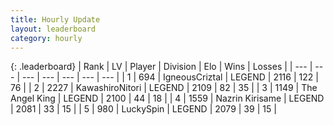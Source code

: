 ```yaml
---
title: Hourly Update
layout: leaderboard
category: hourly
---
```


{: .leaderboard}
| Rank | LV | Player | Division | Elo | Wins | Losses |
| --- | --- | --- | --- | --- | --- | --- |
| <span data-change="0">1</span> | 694 | <span title="ID: 69018">IgneousCriztal</span> | LEGEND | <span data-change="-13">2116</span> | <span data-change="2">122</span> | <span data-change="2">76</span> |
| <span data-change="3">2</span> | 2227 | <span title="ID: 164871">KawashiroNitori</span> | LEGEND | <span data-change="35">2109</span> | <span data-change="5">82</span> | <span data-change="0">35</span> |
| <span data-change="-1">3</span> | 1149 | <span title="ID: 547162">The Angel King</span> | LEGEND | <span data-change="0">2100</span> | <span data-change="0">44</span> | <span data-change="0">18</span> |
| <span data-change="-1">4</span> | 1559 | <span title="ID: 315148">Nazrin Kirisame</span> | LEGEND | <span data-change="0">2081</span> | <span data-change="0">33</span> | <span data-change="0">15</span> |
| <span data-change="-1">5</span> | 980 | <span title="ID: 498412">LuckySpin</span> | LEGEND | <span data-change="0">2079</span> | <span data-change="0">39</span> | <span data-change="0">15</span> |